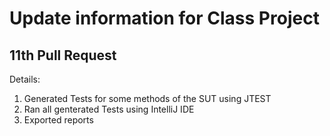 # Update information for Class Project

## 11th Pull Request

Details:

1. Generated Tests for some methods of the SUT using JTEST
2. Ran all genterated Tests using IntelliJ IDE
3. Exported reports
